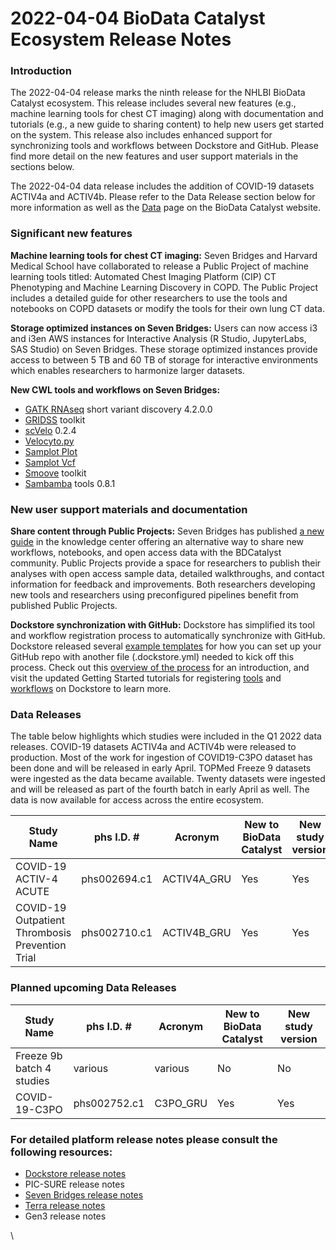 # 2022-04-04 BioData Catalyst Ecosystem Release Notes

### **Introduction**

The 2022-04-04 release marks the ninth release for the NHLBI BioData Catalyst ecosystem. This release includes several new features (e.g., machine learning tools for chest CT imaging) along with documentation and tutorials (e.g., a new guide to sharing content) to help new users get started on the system. This release also includes enhanced support for synchronizing tools and workflows between Dockstore and GitHub. Please find more detail on the new features and user support materials in the sections below.

The 2022-04-04 data release includes the addition of COVID-19 datasets ACTIV4a and ACTIV4b. Please refer to the Data Release section below for more information as well as the [Data](https://biodatacatalyst.nhlbi.nih.gov/resources/data/) page on the BioData Catalyst website.

### **Significant new features**

**Machine learning tools for chest CT imaging:** Seven Bridges and Harvard Medical School have collaborated to release a Public Project of machine learning tools titled: Automated Chest Imaging Platform (CIP) CT Phenotyping and Machine Learning Discovery in COPD. The Public Project includes a detailed guide for other researchers to use the tools and notebooks on COPD datasets or modify the tools for their own lung CT data.

**Storage optimized instances on Seven Bridges:** Users can now access i3 and i3en AWS instances for Interactive Analysis (R Studio, JupyterLabs, SAS Studio) on Seven Bridges. These storage optimized instances provide access to between 5 TB and 60 TB of storage for interactive environments which enables researchers to harmonize larger datasets.

**New CWL tools and workflows on Seven Bridges:**

* [GATK RNAseq](https://platform.sb.biodatacatalyst.nhlbi.nih.gov/public/apps/q?search=gatk%20rnaseq) short variant discovery 4.2.0.0
* [GRIDSS](https://platform.sb.biodatacatalyst.nhlbi.nih.gov/public/apps/q?search=gridss) toolkit
* [scVelo](https://platform.sb.biodatacatalyst.nhlbi.nih.gov/public/apps/q?search=scvelo) 0.2.4
* [Velocyto.py](https://platform.sb.biodatacatalyst.nhlbi.nih.gov/public/apps/q?search=velocyto)
* [Samplot Plot](https://platform.sb.biodatacatalyst.nhlbi.nih.gov/public/apps/q?search=samplot)
* [Samplot Vcf](https://platform.sb.biodatacatalyst.nhlbi.nih.gov/public/apps/q?search=samplot)
* [Smoove](https://platform.sb.biodatacatalyst.nhlbi.nih.gov/public/apps/q?search=smoove) toolkit
* [Sambamba](https://platform.sb.biodatacatalyst.nhlbi.nih.gov/public/apps/q?search=sambamba) tools 0.8.1

### **New user support materials and documentation**

**Share content through Public Projects:** Seven Bridges has published [a new guide](https://sb-biodatacatalyst.readme.io/docs/share-content-through-public-projects) in the knowledge center offering an alternative way to share new workflows, notebooks, and open access data with the BDCatalyst community. Public Projects provide a space for researchers to publish their analyses with open access sample data, detailed walkthroughs, and contact information for feedback and improvements. Both researchers developing new tools and researchers using preconfigured pipelines benefit from published Public Projects.

**Dockstore synchronization with GitHub:** Dockstore has simplified its tool and workflow registration process to automatically synchronize with GitHub. Dockstore released several [example templates](https://docs.dockstore.org/en/stable/assets/templates/template.html) for how you can set up your GitHub repo with another file (.dockstore.yml) needed to kick off this process. Check out this [overview of the process](https://docs.dockstore.org/en/stable/getting-started/github-apps/github-apps.html) for an introduction, and visit the updated Getting Started tutorials for registering [tools](https://docs.dockstore.org/en/stable/getting-started/dockstore-tools.html) and [workflows](https://docs.dockstore.org/en/stable/getting-started/dockstore-workflows.html) on Dockstore to learn more.

### **Data Releases**

The table below highlights which studies were included in the Q1 2022 data releases. COVID-19 datasets ACTIV4a and ACTIV4b were released to production. Most of the work for ingestion of COVID19-C3PO dataset has been done and will be released in early April. TOPMed Freeze 9 datasets were ingested as the data became available. Twenty datasets were ingested and will be released as part of the fourth batch in early April as well. The data is now available for access across the entire ecosystem.

| Study Name                                      | phs I.D. #   | Acronym      | New to BioData Catalyst | New study version |
| ----------------------------------------------- | ------------ | ------------ | ----------------------- | ----------------- |
| COVID-19 ACTIV-4 ACUTE                          | phs002694.c1 | ACTIV4A\_GRU | Yes                     | Yes               |
| COVID-19 Outpatient Thrombosis Prevention Trial | phs002710.c1 | ACTIV4B\_GRU | Yes                     | Yes               |

### **Planned upcoming Data Releases**

| Study Name                | phs I.D. #   | Acronym   | New to BioData Catalyst  | New study version |
| ------------------------- | ------------ | --------- | ------------------------ | ----------------- |
| Freeze 9b batch 4 studies | various      | various   | No                       | No                |
| COVID-19-C3PO             | phs002752.c1 | C3PO\_GRU | Yes                      | Yes               |

### **For detailed platform release notes please consult the following resources:**

* [Dockstore release notes](https://docs.dockstore.org/en/develop/changelog.html)
* PIC-SURE release notes
* [Seven Bridges release notes](https://sb-biodatacatalyst.readme.io/blog)
* [Terra release notes](https://support.terra.bio/hc/en-us/categories/360000693572)
* Gen3 release notes

\
